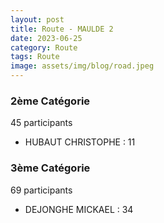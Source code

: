 ```yaml
---
layout: post
title: Route - MAULDE 2
date: 2023-06-25
category: Route
tags: Route
image: assets/img/blog/road.jpeg
---
```


### 2ème Catégorie
45 participants
- HUBAUT CHRISTOPHE : 11

### 3ème Catégorie
69 participants
- DEJONGHE MICKAEL : 34

